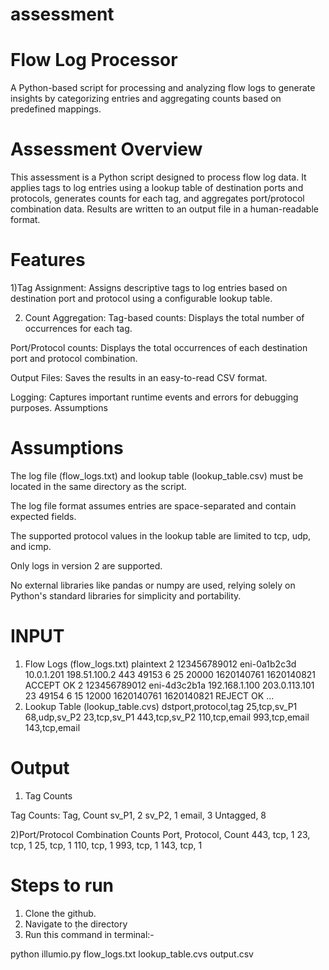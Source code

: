 # assessment

# Flow Log Processor
A Python-based script for processing and analyzing flow logs to generate insights by categorizing entries and aggregating counts based on predefined mappings.

# Assessment Overview
This assessment is a Python script designed to process flow log data. It applies tags to log entries using a lookup table of destination ports and protocols, generates counts for each tag, and aggregates port/protocol combination data. Results are written to an output file in a human-readable format.

# Features
1)Tag Assignment: Assigns descriptive tags to log entries based on destination port and protocol using a configurable lookup table.

2) Count Aggregation:
Tag-based counts: Displays the total number of occurrences for each tag.

Port/Protocol counts: Displays the total occurrences of each destination port and protocol combination.

Output Files: Saves the results in an easy-to-read CSV format.

Logging: Captures important runtime events and errors for debugging purposes.
Assumptions

# Assumptions

The log file (flow_logs.txt) and lookup table (lookup_table.csv) must be located in the same directory as the script.

The log file format assumes entries are space-separated and contain expected fields.

The supported protocol values in the lookup table are limited to tcp, udp, and icmp.

Only logs in version 2 are supported.

No external libraries like pandas or numpy are used, relying solely on Python's standard libraries for simplicity and portability.

# INPUT

1) Flow Logs (flow_logs.txt)
plaintext
2 123456789012 eni-0a1b2c3d 10.0.1.201 198.51.100.2 443 49153 6 25 20000 1620140761 1620140821 ACCEPT OK
2 123456789012 eni-4d3c2b1a 192.168.1.100 203.0.113.101 23 49154 6 15 12000 1620140761 1620140821 REJECT OK
...
2) Lookup Table (lookup_table.cvs)
dstport,protocol,tag
25,tcp,sv_P1
68,udp,sv_P2
23,tcp,sv_P1
443,tcp,sv_P2
110,tcp,email
993,tcp,email
143,tcp,email

# Output 
1) Tag Counts

Tag Counts:
Tag, Count
sv_P1, 2
sv_P2, 1
email, 3
Untagged, 8


2)Port/Protocol Combination Counts
Port, Protocol, Count
443, tcp, 1
23, tcp, 1
25, tcp, 1
110, tcp, 1
993, tcp, 1
143, tcp, 1

# Steps to run

1)  Clone the github.
2)  Navigate to ṭhe directory
3)  Run this command in terminal:-

python illumio.py flow_logs.txt lookup_table.cvs output.csv
